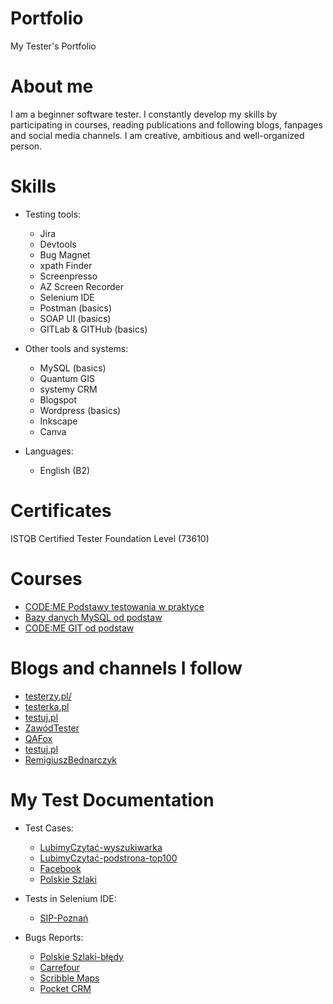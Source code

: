 # Portfolio
My Tester's Portfolio

# About me
I am a beginner software tester. I constantly develop my skills by participating in courses, reading publications and following blogs, fanpages and social media channels. I am creative, ambitious and well-organized person.

# Skills

* Testing tools:
  * Jira
  * Devtools
  * Bug Magnet
  * xpath Finder
  * Screenpresso 
  * AZ Screen Recorder
  * Selenium IDE
  * Postman (basics)
  * SOAP UI (basics)
  * GITLab & GITHub (basics)

* Other tools and systems:
  * MySQL (basics)
  * Quantum GIS
  * systemy CRM
  * Blogspot
  * Wordpress (basics)
  * Inkscape
  * Canva

* Languages:
  * English (B2)
 
 # Certificates
 ISTQB Certified Tester Foundation Level (73610) 
 
 # Courses
* [CODE:ME Podstawy testowania w praktyce](https://codeme.pl/testowanie-poznan/)
* [Bazy danych MySQL od podstaw](https://strefakursow.pl/kursy/programowanie/kurs_bazy_danych_mysql_od_podstaw.html)
* [CODE:ME GIT od podstaw](https://codeme.pl/git/)

# Blogs and channels I follow
* [testerzy.pl/](https://testerzy.pl/)
* [testerka.pl](http://testerka.pl/)
* [testuj.pl](https://testuj.pl/blog)
* [ZawódTester](https://www.youtube.com/channel/UCUJzan4zBUpWwS1yWZZCwUw)
* [QAFox](https://www.youtube.com/channel/UCH5Lo7qKaAsoN4OXAsNoBbA)
* [testuj.pl](https://www.youtube.com/channel/UC5nfCVMCEhYjCgnUoufoLhw)
* [RemigiuszBednarczyk](https://remigiuszbednarczyk.pl/)

# My Test Documentation
* Test Cases:
  * [LubimyCzytać-wyszukiwarka](https://drive.google.com/file/d/17ulc6DOHz_b1flyHl8uSYMoB_W2wXE86/view?usp=sharing)
  * [LubimyCzytać-podstrona-top100](https://drive.google.com/file/d/1HyqjeWetDiQBszjYv0B0bH-CH2lUTb5k/view?usp=sharing)
  * [Facebook](https://docs.google.com/spreadsheets/d/1b8Q1FxrGM0Hj8lIa3M8tM_99bHXv1ANxF5g05P_T-CI/edit?usp=sharing)
  * [Polskie Szlaki](https://drive.google.com/file/d/1SCTuGZ4quzzbJlB6qlTJb4luFcKPHcc8/view?usp=sharing)

 * Tests in Selenium IDE:
   * [SIP-Poznań](https://drive.google.com/file/d/1E1g3j1u-gqRSMRSjbp28hyvYiX85lNPS/view?usp=sharing)
  
 * Bugs Reports:
   * [Polskie Szlaki-błędy](https://drive.google.com/file/d/1cLwVdrCuFwfuwzjcnKarj2Kldeh-NygZ/view?usp=sharing)
   * [Carrefour](https://docs.google.com/document/d/1fBCJVAOAgYqkwrcKOlE7LnI4uigZDKZHW27ax-Bxje8/edit?usp=sharing)
   * [Scribble Maps](https://drive.google.com/drive/folders/1xcg5jwIdNmYhp-uivmFjEboAsCcdDKOS?usp=sharing)
   * [Pocket CRM](https://drive.google.com/drive/folders/19aGVHLCRdC8GZDRlVEojh0uXrPs5BgZt?usp=sharing)
